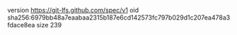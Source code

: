 version https://git-lfs.github.com/spec/v1
oid sha256:6979bb48a7eaabaa2315b187e6cd142573fc797b029d1c207ea478a3fdace8ea
size 239

